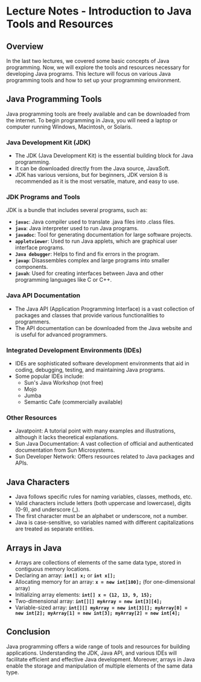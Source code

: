 # **Lecture Notes - Introduction to Java Tools and Resources**

## **Overview**

In the last two lectures, we covered some basic concepts of Java programming. Now, we will explore the tools and resources necessary for developing Java programs. This lecture will focus on various Java programming tools and how to set up your programming environment.

## **Java Programming Tools**

Java programming tools are freely available and can be downloaded from the internet. To begin programming in Java, you will need a laptop or computer running Windows, Macintosh, or Solaris.

### **Java Development Kit (JDK)**

- The JDK (Java Development Kit) is the essential building block for Java programming.
- It can be downloaded directly from the Java source, JavaSoft.
- JDK has various versions, but for beginners, JDK version 8 is recommended as it is the most versatile, mature, and easy to use.

### **JDK Programs and Tools**

JDK is a bundle that includes several programs, such as:

- **`javac`**: Java compiler used to translate .java files into .class files.
- **`java`**: Java interpreter used to run Java programs.
- **`javadoc`**: Tool for generating documentation for large software projects.
- **`appletviewer`**: Used to run Java applets, which are graphical user interface programs.
- **`Java debugger`**: Helps to find and fix errors in the program.
- **`javap`**: Disassembles complex and large programs into smaller components.
- **`javah`**: Used for creating interfaces between Java and other programming languages like C or C++.

### **Java API Documentation**

- The Java API (Application Programming Interface) is a vast collection of packages and classes that provide various functionalities to programmers.
- The API documentation can be downloaded from the Java website and is useful for advanced programmers.

### **Integrated Development Environments (IDEs)**

- IDEs are sophisticated software development environments that aid in coding, debugging, testing, and maintaining Java programs.
- Some popular IDEs include:
    - Sun's Java Workshop (not free)
    - Mojo
    - Jumba
    - Semantic Cafe (commercially available)

### **Other Resources**

- Javatpoint: A tutorial point with many examples and illustrations, although it lacks theoretical explanations.
- Sun Java Documentation: A vast collection of official and authenticated documentation from Sun Microsystems.
- Sun Developer Network: Offers resources related to Java packages and APIs.

## **Java Characters**

- Java follows specific rules for naming variables, classes, methods, etc.
- Valid characters include letters (both uppercase and lowercase), digits (0-9), and underscore (_).
- The first character must be an alphabet or underscore, not a number.
- Java is case-sensitive, so variables named with different capitalizations are treated as separate entities.

## **Arrays in Java**

- Arrays are collections of elements of the same data type, stored in contiguous memory locations.
- Declaring an array: **`int[] x;`** or **`int x[];`**
- Allocating memory for an array: **`x = new int[100];`** (for one-dimensional array)
- Initializing array elements: **`int[] x = {12, 13, 9, 15};`**
- Two-dimensional array: **`int[][] myArray = new int[3][4];`**
- Variable-sized array: **`int[][] myArray = new int[3][]; myArray[0] = new int[2]; myArray[1] = new int[3]; myArray[2] = new int[4];`**

## **Conclusion**

Java programming offers a wide range of tools and resources for building applications. Understanding the JDK, Java API, and various IDEs will facilitate efficient and effective Java development. Moreover, arrays in Java enable the storage and manipulation of multiple elements of the same data type.